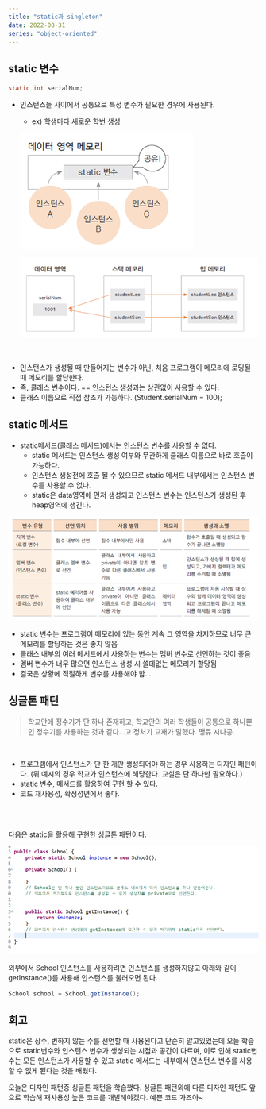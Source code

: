```yaml
---
title: "static과 singleton"
date: 2022-08-31
series: "object-oriented"
---
```


## static 변수

```java
static int serialNum;
```

* 인스턴스들 사이에서 공통으로 특정 변수가 필요한 경우에 사용된다.

  * ex) 학생마다 새로운 학번 생성

  ![](mem.png)

  ![](static.png)

<br/>

* 인스턴스가 생성될 때 만들어지는 변수가 아닌, 처음 프로그램이 메모리에 로딩될 때 메모리를 할당한다.
* 즉, 클래스 변수이다. == 인스턴스 생성과는 상관없이 사용할 수 있다.
* 클래스 이름으로 직접 참조가 가능하다. (Student.serialNum = 100);



## static 메서드

* static메서드(클래스 메서드)에서는 인스턴스 변수를 사용할 수 없다.
  * static 메서드는 인스턴스 생성 여부와 무관하게 클래스 이름으로 바로 호출이 가능하다.
  * 인스턴스 생성전에 호출 될 수 있으므로 static 메서드 내부에서는 인스턴스 변수를 사용할 수 없다.
  * static은 data영역에 먼저 생성되고 인스턴스 변수는 인스턴스가 생성된 후 heap영역에 생긴다.

![](diff.png)

* static 변수는 프로그램이 메모리에 있는 동안 계속 그 영역을 차지하므로 너무 큰 메모리를 할당하는 것은 좋지 않음
* 클래스 내부의 여러 메서드에서 사용하는 변수는 멤버 변수로 선언하는 것이 좋음
* 멤버 변수가 너무 많으면 인스턴스 생성 시 쓸데없는 메모리가 할당됨
* 결국은 상황에 적절하게 변수를 사용해야 함...



## 싱글톤 패턴

> 학교안에 정수기가 단 하나 존재하고, 학교안의 여러 학생들이 공통으로 하나뿐인 정수기를 사용하는 것과 같다...고 정처기 교재가 말했다. 땡큐 시나공.

<br/>

* 프로그램에서 인스턴스가 단 한 개만 생성되어야 하는 경우 사용하는 디자인 패턴이다. (위 예시의 경우 학교가 인스턴스에 해당한다. 교실은 단 하나만 필요하다.)
* static 변수, 메서드를 활용하여 구현 할 수 있다.
* 코드 재사용성, 확정성면에서 좋다.

<br/><br/>

다음은 static을 활용해 구현한 싱글톤 패턴이다.

![](school.png)

외부에서 School 인스턴스를 사용하려면 인스턴스를 생성하지않고 아래와 같이 getInstance()를 사용해 인스턴스를 불러오면 된다.

```java
School school = School.getInstance();
```





## 회고

static은 상수, 변하지 않는 수를 선언할 때 사용된다고 단순히 알고있었는데 오늘 학습으로 static변수와 인스턴스 변수가 생성되는 시점과 공간이 다르며, 이로 인해 static변수는 모든 인스턴스가 사용할 수 있고 static 메서드는 내부에서 인스턴스 변수를 사용할 수 없게 된다는 것을 배웠다. <br/>

오늘은 디자인 패턴중 싱글톤 패턴을 학습했다. 싱글톤 패턴외에 다른 디자인 패턴도 앞으로 학습해 재사용성 높은 코드를 개발해야겠다. 예쁜 코드 가즈아~<br/>

